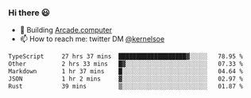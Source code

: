 ### Hi there 😃

- 🔨 Building [Arcade.computer](https://arcade.computer)
- 📫 How to reach me: twitter DM [@kernelsoe](https://twitter.com/kernelsoe)

<!--START_SECTION:waka-->

```txt
TypeScript     27 hrs 37 mins  ███████████████████▓░░░░░   78.95 %
Other          2 hrs 33 mins   █▓░░░░░░░░░░░░░░░░░░░░░░░   07.33 %
Markdown       1 hr 37 mins    █░░░░░░░░░░░░░░░░░░░░░░░░   04.64 %
JSON           1 hr 2 mins     ▓░░░░░░░░░░░░░░░░░░░░░░░░   02.97 %
Rust           39 mins         ▒░░░░░░░░░░░░░░░░░░░░░░░░   01.87 %
```

<!--END_SECTION:waka-->
